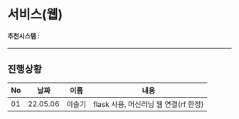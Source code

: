 # 서비스(웹)


#### 추천시스템 : 
---
## 진행상황

|No|날짜|이름|내용|
|---|---|---|---|
|01|22.05.06|이슬기|flask 사용, 머신러닝 웹 연결(rf 한정)|

